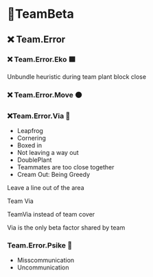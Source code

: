 # 🔷<beta>TeamBeta</beta>

## ❌ Team.Error

### ❌ Team.Error.Eko 🟩<eko></eko>

Unbundle heuristic during team plant block close

### ❌ Team.Error.Move 🟠<move></move>

### ❌Team.Error.Via 🔻<via></via>

- Leapfrog
- Cornering
- Boxed in
- Not leaving a way out
- DoublePlant
- Teammates are too close together
- Cream Out: Being Greedy

Leave a line out of the area

Team Via

TeamVia instead of team cover

Via is the only beta factor shared by team

### Team.Error.Psike 💜<psike></psike>

- Misscommunication
- Uncommunication
